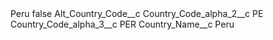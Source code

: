 <?xml version="1.0" encoding="UTF-8"?>
<CustomMetadata xmlns="http://soap.sforce.com/2006/04/metadata" xmlns:xsi="http://www.w3.org/2001/XMLSchema-instance" xmlns:xsd="http://www.w3.org/2001/XMLSchema">
    <label>Peru</label>
    <protected>false</protected>
    <values>
        <field>Alt_Country_Code__c</field>
        <value xsi:nil="true"/>
    </values>
    <values>
        <field>Country_Code_alpha_2__c</field>
        <value xsi:type="xsd:string">PE</value>
    </values>
    <values>
        <field>Country_Code_alpha_3__c</field>
        <value xsi:type="xsd:string">PER</value>
    </values>
    <values>
        <field>Country_Name__c</field>
        <value xsi:type="xsd:string">Peru</value>
    </values>
</CustomMetadata>
